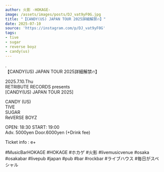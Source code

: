```yaml
---
author: 火影 -HOKAGE-
image: /assets/images/posts/DJ_vat9yF0G.jpg
title: "【CANDY(US) JAPAN TOUR 2025詳細解禁🔥】"
date: 2025-07-10
source: 'https://instagram.com/p/DJ_vat9yF0G'
tags:
- tive
- sugar
- reverse boyz
- candy(us)
---
```

.<br>
【CANDY(US) JAPAN TOUR 2025詳細解禁🔥】

2025.7.10.Thu<br>
RETRIBUTE RECORDS presents<br>
[CANDY(US) JAPAN TOUR 2025]

CANDY (US)<br>
TIVE<br>
SUGAR<br>
ReVERSE BOYZ

OPEN: 18:30 START: 19:00<br>
Adv. 5000yen Door.6000yen (+Drink fee)

Ticket info : e+

#MusicBarHOKAGE #HOKAGE #ホカゲ #火影 #livemusicvenue #osaka #osakabar #livepub #japan #pub #bar #rockbar #ライブハウス #毎日がスペシャル
